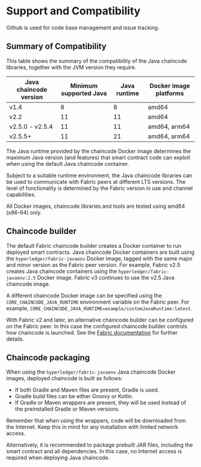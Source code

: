 # Support and Compatibility

Github is used for code base management and issue tracking.

## Summary of Compatibility

This table shows the summary of the compatibility of the Java chaincode libraries, together with the JVM version they require.

| Java chaincode version | Minimum supported Java | Java runtime | Docker image platforms |
|------------------------|------------------------|--------------|------------------------|
| v1.4                   | 8                      | 8            | amd64                  |
| v2.2                   | 11                     | 11           | amd64                  |
| v2.5.0 - v2.5.4        | 11                     | 11           | amd64, arm64           |
| v2.5.5+                | 11                     | 21           | amd64, arm64           |

The Java runtime provided by the chaincode Docker image determines the maximum Java version (and features) that smart contract code can exploit when using the default Java chaincode container.

Subject to a suitable runtime environment, the Java chaincode libraries can be used to communicate with Fabric peers at different LTS versions. The level of functionality is determined by the Fabric version in use and channel capabilities.

All Docker images, chaincode libraries and tools are tested using amd64 (x86-64) only.

## Chaincode builder

The default Fabric chaincode builder creates a Docker container to run deployed smart contracts. Java chaincode Docker containers are built using the `hyperledger/fabric-javaenv` Docker image, tagged with the same major and minor version as the Fabric peer version. For example, Fabric v2.5 creates Java chaincode containers using the `hyperledger/fabric-javaenv:2.5` Docker image. Fabric v3 continues to use the v2.5 Java chaincode image.

A different chaincode Docker image can be specified using the `CORE_CHAINCODE_JAVA_RUNTIME` environment variable on the Fabric peer. For example, `CORE_CHAINCODE_JAVA_RUNTIME=example/customJavaRuntime:latest`.

With Fabric v2 and later, an alternative chaincode builder can be configured on the Fabric peer. In this case the configured chaincode builder controls how chaincode is launched. See the [Fabric documentation](https://hyperledger-fabric.readthedocs.io/en/release-2.5/cc_launcher.html) for further details.

## Chaincode packaging

When using the `hyperledger/fabric-javaenv` Java chaincode Docker images, deployed chaincode is built as follows:

- If both Gradle and Maven files are present, Gradle is used.
- Gradle build files can be either Groovy or Kotlin.
- If Gradle or Maven wrappers are present, they will be used instead of the preinstalled Gradle or Maven versions.

Remember that when using the wrappers, code will be downloaded from the Internet. Keep this in mind for any installation with limited network access.

Alternatively, it is recommended to package prebuilt JAR files, including the smart contract and all dependencies. In this case, no Internet access is required when deploying Java chaincode.
